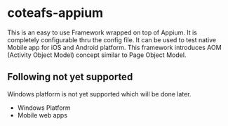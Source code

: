 # coteafs-appium
This is an easy to use Framework wrapped on top of Appium. It is completely configurable thru the config file. It can be used to test native Mobile app for iOS and Android platform. This framework introduces AOM (Activity Object Model) concept similar to Page Object Model.

## Following not yet supported
Windows platform is not yet supported which will be done later.
* Windows Platform
* Mobile web apps
